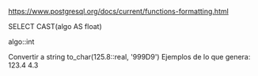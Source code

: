 https://www.postgresql.org/docs/current/functions-formatting.html


SELECT CAST(algo AS float)

algo::int


Convertir a string
to_char(125.8::real, '999D9')
Ejemplos de lo que genera:
123.4
  4.3
